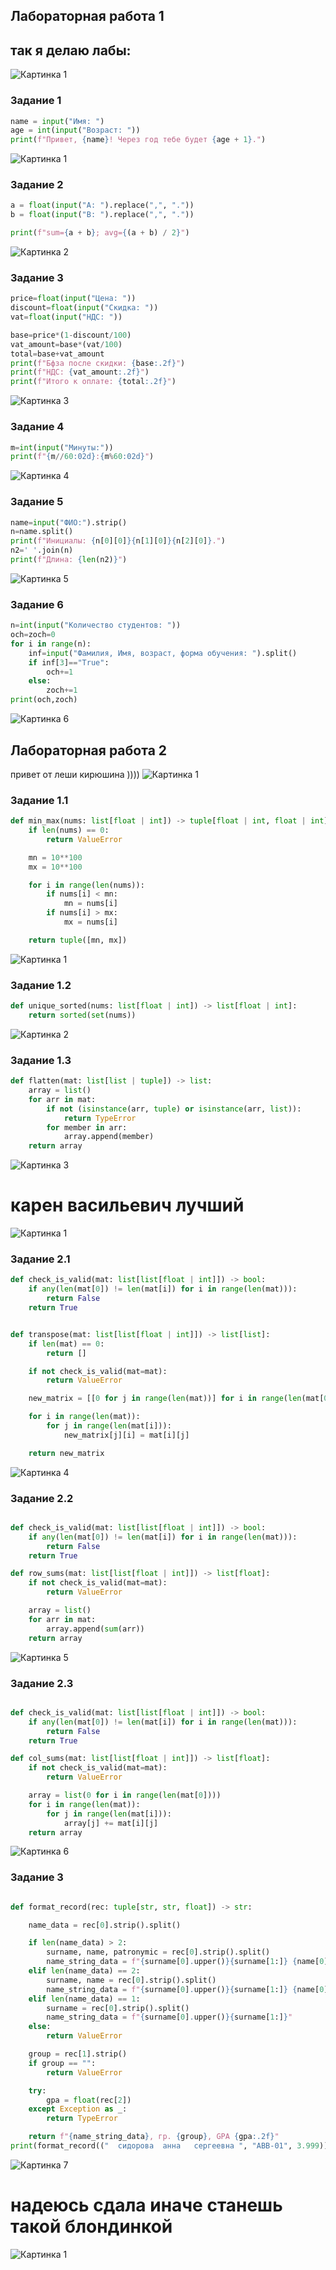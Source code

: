 ## Лабораторная работа 1

## так я делаю лабы:
![Картинка 1](https://n1s1.hsmedia.ru/12/6d/43/126d43d092f0e76370d27414934b8c78/5000x3333_0xac120004_673001321684442011.jpeg)

### Задание 1
```python
name = input("Имя: ")
age = int(input("Возраст: "))
print(f"Привет, {name}! Через год тебе будет {age + 1}.")
```
![Картинка 1](img/lab1/01_greeting.png)

### Задание 2
```python
a = float(input("A: ").replace(",", "."))
b = float(input("B: ").replace(",", "."))

print(f"sum={a + b}; avg={(a + b) / 2}")
```
![Картинка 2](img/lab1/02_sum_avg.png)

### Задание 3
```python
price=float(input("Цена: "))
discount=float(input("Скидка: "))
vat=float(input("НДС: "))

base=price*(1-discount/100)
vat_amount=base*(vat/100)
total=base+vat_amount
print(f"Бфза после скидки: {base:.2f}")
print(f"НДС: {vat_amount:.2f}")
print(f"Итого к оплате: {total:.2f}")
```
![Картинка 3](img/lab1/03_discount_vat.png)
### Задание 4
```python
m=int(input("Минуты:"))
print(f"{m//60:02d}:{m%60:02d}")
```
![Картинка 4](img/lab1/04_minutes.png)
### Задание 5
```python
name=input("ФИО:").strip()
n=name.split()
print(f"Инициалы: {n[0][0]}{n[1][0]}{n[2][0]}.")
n2=' '.join(n)
print(f"Длина: {len(n2)}")
```
![Картинка 5](img/lab1/05_initials.png)

### Задание 6
```python
n=int(input("Количество студентов: "))
och=zoch=0
for i in range(n):
    inf=input("Фамилия, Имя, возраст, форма обучения: ").split()
    if inf[3]=="True":
        och+=1
    else:
        zoch+=1
print(och,zoch)
```
![Картинка 6](img/lab1/06_people.png)

## Лабораторная работа 2

привет от леши кирюшина ))))
![Картинка 1](https://n1s1.hsmedia.ru/12/6d/43/126d43d092f0e76370d27414934b8c78/5000x3333_0xac120004_673001321684442011.jpeg)


### Задание 1.1
```python
def min_max(nums: list[float | int]) -> tuple[float | int, float | int]:
    if len(nums) == 0:
        return ValueError

    mn = 10**100
    mx = 10**100

    for i in range(len(nums)):
        if nums[i] < mn:
            mn = nums[i]
        if nums[i] > mx:
            mx = nums[i]

    return tuple([mn, mx])

```
![Картинка 1](img/lab2/01_arrays_min_max.png)
### Задание 1.2
```python
def unique_sorted(nums: list[float | int]) -> list[float | int]:
    return sorted(set(nums))

```
![Картинка 2](img/lab2/01_arrays_unique_sorted.png)

### Задание 1.3
```python
def flatten(mat: list[list | tuple]) -> list:
    array = list()
    for arr in mat:
        if not (isinstance(arr, tuple) or isinstance(arr, list)):
            return TypeError
        for member in arr:
            array.append(member)
    return array
```
![Картинка 3](img/lab2/01_arrays_flatten.png)


# карен васильевич лучший

![Картинка 1](https://n1s1.hsmedia.ru/12/6d/43/126d43d092f0e76370d27414934b8c78/5000x3333_0xac120004_673001321684442011.jpeg)


### Задание 2.1
```python
def check_is_valid(mat: list[list[float | int]]) -> bool:
    if any(len(mat[0]) != len(mat[i]) for i in range(len(mat))):
        return False
    return True


def transpose(mat: list[list[float | int]]) -> list[list]:
    if len(mat) == 0:
        return []

    if not check_is_valid(mat=mat):
        return ValueError

    new_matrix = [[0 for j in range(len(mat))] for i in range(len(mat[0]))]

    for i in range(len(mat)):
        for j in range(len(mat[i])):
            new_matrix[j][i] = mat[i][j]

    return new_matrix

```
![Картинка 4](img/lab2/02_matrix_transpose.png)

### Задание 2.2
```python

def check_is_valid(mat: list[list[float | int]]) -> bool:
    if any(len(mat[0]) != len(mat[i]) for i in range(len(mat))):
        return False
    return True

def row_sums(mat: list[list[float | int]]) -> list[float]:
    if not check_is_valid(mat=mat):
        return ValueError

    array = list()
    for arr in mat:
        array.append(sum(arr))
    return array
```
![Картинка 5](img/lab2/02_matrix_row_sums.png)

### Задание 2.3
```python

def check_is_valid(mat: list[list[float | int]]) -> bool:
    if any(len(mat[0]) != len(mat[i]) for i in range(len(mat))):
        return False
    return True

def col_sums(mat: list[list[float | int]]) -> list[float]:
    if not check_is_valid(mat=mat):
        return ValueError

    array = list(0 for i in range(len(mat[0])))
    for i in range(len(mat)):
        for j in range(len(mat[i])):
            array[j] += mat[i][j]
    return array
```
![Картинка 6](img/lab2/02_matrix_col_sums.png)

### Задание 3
```python

def format_record(rec: tuple[str, str, float]) -> str:

    name_data = rec[0].strip().split()

    if len(name_data) > 2:
        surname, name, patronymic = rec[0].strip().split()
        name_string_data = f"{surname[0].upper()}{surname[1:]} {name[0].upper()}.{patronymic[0].upper()}."
    elif len(name_data) == 2:
        surname, name = rec[0].strip().split()
        name_string_data = f"{surname[0].upper()}{surname[1:]} {name[0].upper()}."
    elif len(name_data) == 1:
        surname = rec[0].strip().split()
        name_string_data = f"{surname[0].upper()}{surname[1:]}"
    else:
        return ValueError

    group = rec[1].strip()
    if group == "":
        return ValueError

    try:
        gpa = float(rec[2])
    except Exception as _:
        return TypeError

    return f"{name_string_data}, гр. {group}, GPA {gpa:.2f}"
print(format_record(("  сидорова  анна   сергеевна ", "ABB-01", 3.999)))
```
![Картинка 7](img/lab2/03_tuples.png)


# надеюсь сдала иначе станешь такой блондинкой

![Картинка 1](https://png.pngtree.com/thumb_back/fw800/background/20230331/pngtree-atmospheric-outdoors-fashion-portrait-of-beautiful-blonde-in-car-on-the-photo-image_2186869.jpg)

